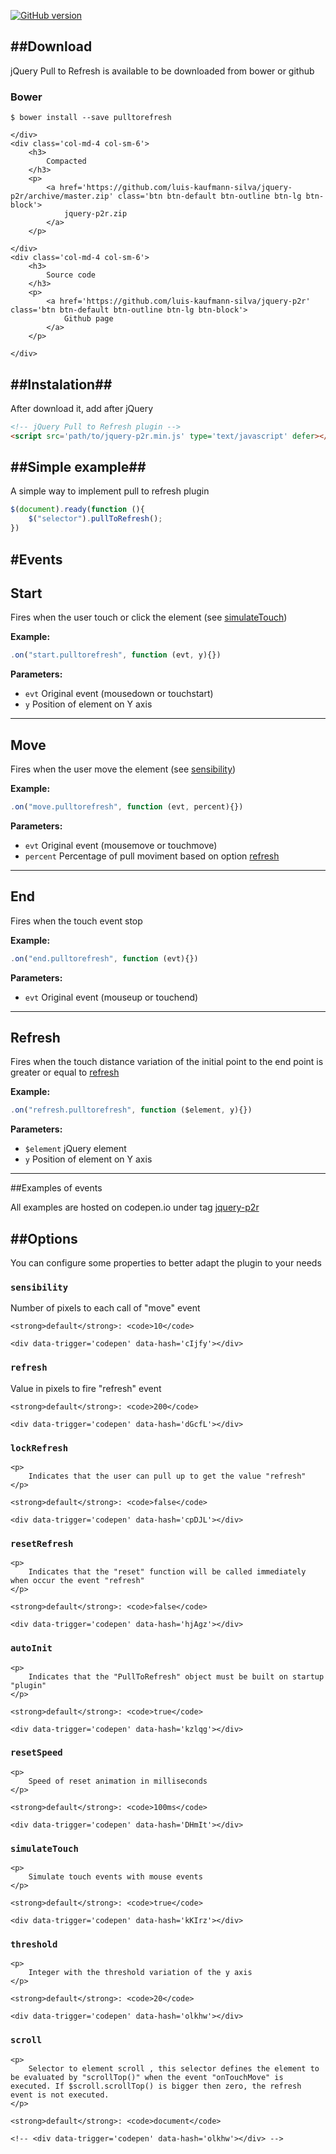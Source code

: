 [![GitHub version](https://badge.fury.io/gh/luis-kaufmann-silva%2Fjquery-p2r.png)](http://badge.fury.io/gh/luis-kaufmann-silva%2Fjquery-p2r)

##Download
---

jQuery Pull to Refresh is available to be downloaded from bower or github


<div class='row' markdown='1'>
    <div class='col-md-4 col-sm-12'>
        <h3>
            Bower
        </h3>
        <p>
            <pre><code class='lang-shell'>$ bower install --save pulltorefresh</code></pre>
        </p>
        
    </div>
    <div class='col-md-4 col-sm-6'>
        <h3>
            Compacted
        </h3>
        <p>
            <a href='https://github.com/luis-kaufmann-silva/jquery-p2r/archive/master.zip' class='btn btn-default btn-outline btn-lg btn-block'>
                jquery-p2r.zip
            </a>
        </p>
        
    </div>
    <div class='col-md-4 col-sm-6'>
        <h3>
            Source code
        </h3>
        <p>
            <a href='https://github.com/luis-kaufmann-silva/jquery-p2r' class='btn btn-default btn-outline btn-lg btn-block'>
                Github page
            </a>
        </p>
        
    </div>

</div>

##Instalation##
---
After download it, add after jQuery

```html
<!-- jQuery Pull to Refresh plugin -->
<script src='path/to/jquery-p2r.min.js' type='text/javascript' defer></script>
```

##Simple example##
---

A simple way to implement pull to refresh plugin

```js
$(document).ready(function (){
    $("selector").pullToRefresh();
})
```


#Events
---

## Start 

Fires when the user touch or click the element (see [simulateTouch][1])

**Example:**

```js
.on("start.pulltorefresh", function (evt, y){})
```


**Parameters:**
-   `evt` Original event (mousedown or touchstart)
-   `y` Position of element on Y axis

---

## Move

Fires when the user move the element (see [sensibility][2])

**Example:**

```js
.on("move.pulltorefresh", function (evt, percent){})
```


**Parameters:**
-   `evt` Original event (mousemove or touchmove)
-   `percent` Percentage of pull moviment based on option [refresh][3]

---

## End

Fires when the touch event stop

**Example:**

```js
.on("end.pulltorefresh", function (evt){})
```


**Parameters:**
-   `evt` Original event (mouseup or touchend)

---


## Refresh

Fires when the touch distance variation of the initial point to the end point is greater or equal to [refresh][3]

**Example:**

```js
.on("refresh.pulltorefresh", function ($element, y){})
```


**Parameters:**
-   `$element` jQuery element
-   `y` Position of element on Y axis

---


##Examples of events

All examples are hosted on codepen.io under tag <a href='http://codepen.io/tag/jquery-p2r/' target="_blank">jquery-p2r</a>

<div data-trigger='codepen' data-autostart='true' data-hash="AkyLH"></div>



  [1]: /options/#simulateTouch
  [2]: /options/#sensibility
  [3]: /options/#refresh



##Options
---

You can configure some properties to better adapt the plugin to your needs

<div id='sensibility'>
    <h3 class='show-link-hover'>
        <code>sensibility</code>
    </h3>
    <p>
        Number of pixels to each call of "move" event
    </p>
    
    <strong>default</strong>: <code>10</code>

    <div data-trigger='codepen' data-hash='cIjfy'></div>

</div>

<div id='refresh'>
    <h3>
        <code>refresh</code>
    </h3>
    <p>
        Value in pixels to fire "refresh" event
    </p>

    <strong>default</strong>: <code>200</code>
    
    <div data-trigger='codepen' data-hash='dGcfL'></div>

</div>

<div id='lockRefresh'>
    <h3>
        <code>lockRefresh</code>
    </h3>

    <p>
        Indicates that the user can pull up to get the value "refresh"
    </p>

    <strong>default</strong>: <code>false</code>
    
    <div data-trigger='codepen' data-hash='cpDJL'></div>

</div>

<div id='resetRefresh'>
    <h3>
        <code>resetRefresh</code>
    </h3>

    <p>
        Indicates that the "reset" function will be called immediately when occur the event "refresh"
    </p>

    <strong>default</strong>: <code>false</code>
    
    <div data-trigger='codepen' data-hash='hjAgz'></div>

</div>

<div id='autoInit'>
    <h3>
        <code>autoInit</code>
    </h3>

    <p>
        Indicates that the "PullToRefresh" object must be built on startup "plugin"
    </p>

    <strong>default</strong>: <code>true</code>

    <div data-trigger='codepen' data-hash='kzlqg'></div>

</div>

<div id='resetSpeed'>
    <h3>
        <code>resetSpeed</code>
    </h3>

    <p>
        Speed of reset animation in milliseconds
    </p>

    <strong>default</strong>: <code>100ms</code>

    <div data-trigger='codepen' data-hash='DHmIt'></div>

</div>

<div id='simulateTouch'>
    <h3>
        <code>simulateTouch</code>
    </h3>

    <p>
        Simulate touch events with mouse events
    </p>

    <strong>default</strong>: <code>true</code>

    <div data-trigger='codepen' data-hash='kKIrz'></div>

</div>

<div id='threshold'>
    <h3>
        <code>threshold</code>
    </h3>

    <p>
        Integer with the threshold variation of the y axis
    </p>

    <strong>default</strong>: <code>20</code>

    <div data-trigger='codepen' data-hash='olkhw'></div>

</div>


<div id='scroll'>
    <h3>
        <code>scroll</code>
    </h3>

    <p>
        Selector to element scroll , this selector defines the element to be evaluated by "scrollTop()" when the event "onTouchMove" is executed. If $scroll.scrollTop() is bigger then zero, the refresh event is not executed.
    </p>

    <strong>default</strong>: <code>document</code>

    <!-- <div data-trigger='codepen' data-hash='olkhw'></div> -->

</div>

